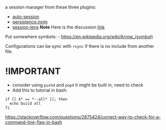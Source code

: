 a session manager from these three plugins:
- [auto-session](https://github.com/rmagatti/auto-session)
- [persistence.nvim](https://github.com/folke/persistence.nvim)
- [session-lens](https://github.com/rmagatti/session-lens)
**Note** Here is the discussion [link](https://www.reddit.com/r/neovim/comments/szis80/which_session_manager_for_nvim/)

Put somewhere symbols:
    - https://en.wikipedia.org/wiki/Arrow_(symbol)


Configurations can be sync with `rsync` if there is no include from another file.

# !IMPORTANT 
- consider using `pushd` and `popd` it might be built in, need to check 
- Add this to tutorial in bash:
```
if [[ $* == *--all* ]]; then 
  echo build all
fi
```
https://stackoverflow.com/questions/2875424/correct-way-to-check-for-a-command-line-flag-in-bash

